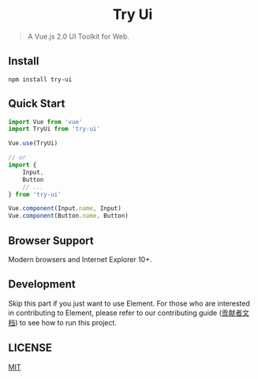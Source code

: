# <center>Try Ui</center>
> A Vue.js 2.0 UI Toolkit for Web.

## Install
``` shell 
npm install try-ui
```

## Quick Start
```javascript
import Vue from 'vue'
import TryUi from 'try-ui'

Vue.use(TryUi)

// or
import {
    Input,
    Button
    // ...
} from 'try-ui'

Vue.component(Input.name, Input)
Vue.component(Button.name, Button)
```

## Browser Support
Modern browsers and Internet Explorer 10+.

## Development
Skip this part if you just want to use Element.
For those who are interested in contributing to Element, please refer to our contributing guide ([贡献者文档](https://github.com/iyanghong/try-ui/master/.github/contributor.md)) to see how to run this project.


## LICENSE
[MIT](LICENSE)